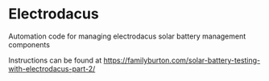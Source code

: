 # Electrodacus
Automation code for managing electrodacus solar battery management components 

Instructions can be found at https://familyburton.com/solar-battery-testing-with-electrodacus-part-2/

